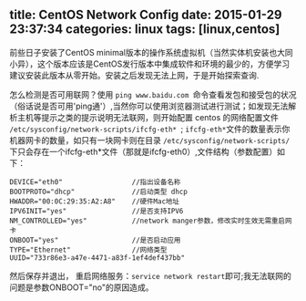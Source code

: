 title: CentOS Network Config
date: 2015-01-29 23:37:34
categories: linux
tags: [linux,centos]
---
前些日子安装了CentOS minimal版本的操作系统虚拟机（当然实体机安装也大同小异），这个版本应该是CentOS发行版本中集成软件和环境的最少的，方便学习建议安装此版本从零开始。安装之后发现无法上网，于是开始探索查询.

怎么检测是否可用联网？使用 `ping www.baidu.com `命令查看发包和接受包的状况（俗话说是否可用'ping通'）,当然你可以使用浏览器测试进行测试；如发现无法解析主机等提示之类的提示说明无法联网，则开始配置 centos 的网络配置文件 `/etc/sysconfig/network-scripts/ifcfg-eth* `; ` ifcfg-eth* `文件的数量表示你机器网卡的数量，如只有一块网卡则在目录 ` /etc/sysconfig/network-scripts/ ` 下只会存在一个ifcfg-eth*文件（那就是ifcfg-eth0）,文件结构（参数配置）如下：
          	
	DEVICE="eth0"				  //指出设备名称
	BOOTPROTO="dhcp"			  //启动类型 dhcp
	HWADDR="00:0C:29:35:A2:A8"	  //硬件Mac地址
	IPV6INIT="yes"				  //是否支持IPV6
	NM_CONTROLLED="yes"			  //network manger参数，修改实时生效无需重启网卡
	ONBOOT="yes"			 	  //是否启动应用
	TYPE="Ethernet"				  //网络类型
	UUID="733r86e3-a47e-4471-a83f-1ef4def437bb"

然后保存并退出， 重启网络服务：` service network restart `即可;我无法联网的问题是参数ONBOOT="no"的原因造成。